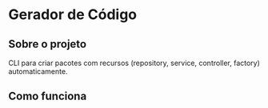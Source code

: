 # Gerador de Código

## Sobre o projeto

CLI para criar pacotes com recursos (repository, service, controller, factory) automaticamente.

## Como funciona

